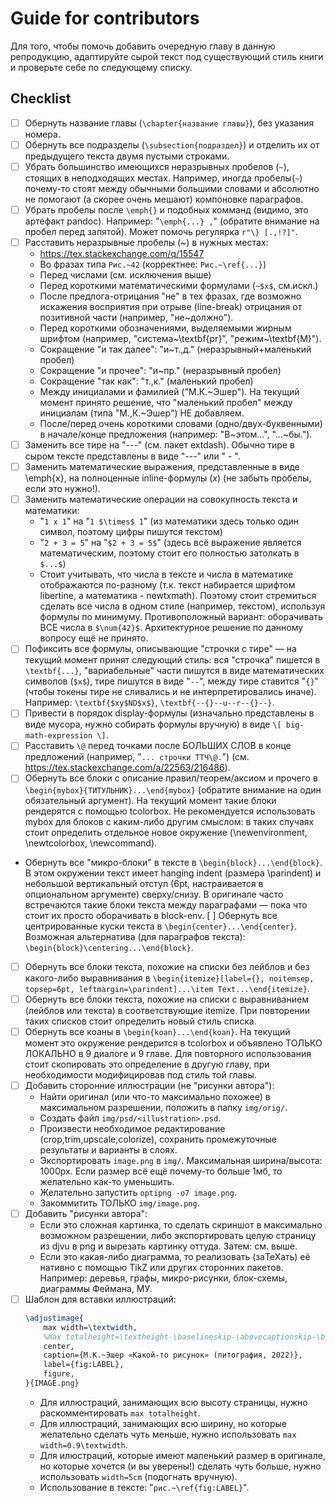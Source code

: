 # Guide for contributors

Для того, чтобы помочь добавить очередную главу в данную репродукцию, адаптируйте сырой текст под существующий стиль книги и проверьте себе по следующему списку.

## Checklist

- [ ] Обернуть название главы (`\chapter{название главы}`), без указания номера.
- [ ] Обернуть все подразделы (`\subsection{подраздел}`) и отделить их от предыдущего текста двумя пустыми строками.
- [ ] Убрать большинство имеющихся неразрывных пробелов (`~`), стоящих в неподходящих местах. Например, иногда пробелы(`~`) почему-то стоят между обычными большими словами и абсолютно не помогают (а скорее очень мешают) компоновке параграфов.
- [ ] Убрать пробелы после `\emph{}` и подобных комманд (видимо, это артефакт pandoc). Например: "`\emph{...} ,`" (обратите внимание на пробел перед запятой). Может помочь регулярка `r"\} [.,!?]"`.
- [ ] Расставить неразрывные пробелы (~) в нужных местах:
    * https://tex.stackexchange.com/q/15547
    * Во фразах типа `Рис.~42` (корректнее: `Рис.~\ref{...}`)
    * Перед числами (см. исключения выше)
    * Перед короткими математическими формулами (`~$x$`, см.искл.)
    * После предлога-отрицания "не" в тех фразах, где возможно искажения восприятия при отрыве (line-break) отрицания от позитивной части (например, "не~должно").
    * Перед короткими обозначениями, выделяемыми жирным шрифтом (например, "система~\textbf{pr}", "режим~\textbf{M}").
    * Сокращение "и так далее": "и~т.\,д." (неразрывный+маленький пробел)
    * Сокращение "и прочее": "и~пр." (неразрывный пробел)
    * Сокращение "так как": "т.\,к." (маленький пробел)
    * Между инициалами и фамилией ("М.К.~Эшер"). На текущий момент принято решение, что "маленький пробел" между инициалам (типа "М.\,К.~Эшер") НЕ добавляем.
    * После/перед очень короткими словами (одно/двух-буквенными) в начале/конце предложения (например: "В~этом...", "...~бы.").
- [ ] Заменить все тире на "\---" (см. пакет extdash). Обычно тире в сыром тексте представлены в виде "---" или " - ".
- [ ] Заменить математические выражения, представленные в виде \emph{x}, на полноценные inline-формулы ($x$) (не забыть пробелы, если это нужно!).
- [ ] Заменить математические операции на совокупность текста и математики:
    * "`1 x 1`" на "`1 $\times$ 1`" (из математики здесь только один символ, поэтому цифры пишутся текстом)
    * "`2 + 3 = 5`" на "`$2 + 3 = 5$`" (здесь всё выражение является математическим, поэтому стоит его полностью затолкать в `$...$`)
    * Стоит учитывать, что числа в тексте и числа в математике отображаются по-разному (т.к. текст набирается шрифтом libertine, а математика - newtxmath). Поэтому стоит стремиться сделать все числа в одном стиле (например, текстом), используя формулы по минимуму. Противоположный вариант: оборачивать ВСЕ числа в `$\num{42}$`. Архитектурное решение по данному вопросу ещё не принято.
- [ ] Пофиксить все формулы, описывающие "строчки с тире" — на текущий момент принят следующий стиль: вся "строчка" пишется в `\textbf{...}`, "вариабельные" части пишутся в виде математических символов (`$x$`), тире пишутся в виде "`--`", между тире ставится "`{}`" (чтобы токены тире не сливались и не интерпретировались иначе). Например: `\textbf{$xy$ND$x$}`, `\textbf{--{}--u--r--{}--}`.
- [ ] Привести в порядок display-формулы (изначально представлены в виде мусора, нужно собирать формулы вручную) в виде `\[ big-math-expression \]`.
- [ ] Расставить `\@` перед точками после БОЛЬШИХ СЛОВ в конце предложений (например, "`... строчки ТТЧ\@.`") (см. https://tex.stackexchange.com/a/22563/216486).
- [ ] Обернуть все блоки с описание правил/теорем/аксиом и прочего в `\begin{mybox}{ТИТУЛЬНИК}...\end{mybox}` (обратите внимание на один обязательный аргумент). На текущий момент такие блоки рендерятся с помощью tcolorbox. Не рекомендуется использовать mybox для блоков с каким-либо другим смыслом: в таких случаях стоит определить отдельное новое окружение (\newenvironment, \newtcolorbox, \newcommand).
- Обернуть все "микро-блоки" в тексте в `\begin{block}...\end{block}`. В этом окружении текст имеет hanging indent (размера \parindent) и небольшой вертикальный отступ (6pt, настраивается в опциональном аргументе) сверху/снизу. В оригинале часто встречаются такие блоки текста между параграфами — пока что стоит их просто оборачивать в block-env.
 [ ] Обернуть все центрированные куски текста в `\begin{center}...\end{center}`. Возможная альтернатива (для параграфов текста): `\begin{block}\centering...\end{block}`.
- [ ] Обернуть все блоки текста, похожие на списки без лейблов и без какого-либо выравнивания в `\begin{itemize}[label={}, noitemsep, topsep=6pt, leftmargin=\parindent]...\item Text...\end{itemize}`.
- [ ] Обернуть все блоки текста, похожие на списки с выравниванием (лейблов или текста) в соответствующие itemize. При повторении таких списков стоит определить новый стиль списка.
- [ ] Обернуть все коаны в `\begin{koan}...\end{koan}`. На текущий момент это окружение рендерится в tcolorbox и объявлено ТОЛЬКО ЛОКАЛЬНО в 9 диалоге и 9 главе. Для повторного использования стоит скопировать это определение в другую главу, при необходимости модифицировав под стиль той главы.
- [ ] Добавить сторонние иллюстрации (не "рисунки автора"):
    * Найти оригинал (или что-то максимально похожее) в максимальном разрешении, положить в папку `img/orig/`.
    * Создать файл `img/psd/<illustration>.psd`.
    * Произвести необходимое редактирование (crop,trim,upscale,colorize), сохранить промежуточные результаты и варианты в слоях.
    * Экспортировать `image.png` в `img/`. Максимальная ширина/высота: 1000px. Если размер всё ещё почему-то больше 1мб, то желательно как-то уменьшить.
    * Желательно запустить `optipng -o7 image.png`.
    * Закоммитить ТОЛЬКО `img/image.png`.
- [ ] Добавить "рисунки автора":
    * Если это сложная картинка, то сделать скриншот в максимально возможном разрешении, либо экспортировать целую страницу из djvu в png и вырезать картинку оттуда. Затем: см. выше.
    * Если это какая-либо диаграмма, то реализовать (заTeXать) её нативно с помощью TikZ или других сторонних пакетов. Например: деревья, графы, микро-рисунки, блок-схемы, диаграммы Феймана, МУ.
- [ ] Шаблон для вставки иллюстраций:
    ```tex
    \adjustimage{
        max width=\textwidth,
        %max totalheight=\textheight-\baselineskip-\abovecaptionskip-\belowcaptionskip-3pt,
        center,
        caption={М.К.~Эшер «Какой-то рисунок» (литография, 2022)},
        label={fig:LABEL},
        figure,
    }{IMAGE.png}
    ```
    * Для иллюстраций, занимающих всю высоту страницы, нужно раскомментировать `max totalheight`.
    * Для иллюстраций, занимающих всю ширину, но которые желательно сделать чуть меньше, нужно использовать `max width=0.9\textwidth`.
    * Для илюстраций, которые имеют маленький размер в оригинале, но которые хочется (и вы уверены!) сделать чуть больше, нужно использовать `width=5cm` (подогнать вручную).
    * Использование в тексте: "`рис.~\ref{fig:LABEL}`".
